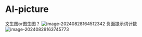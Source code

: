 # AI-picture
文生图or图生图？
![image-20240828164512342](https://yiyyyyi.oss-cn-beijing.aliyuncs.com/img/image-20240828164512342.png)
负面提示词计数
![image-20240828163745773](https://yiyyyyi.oss-cn-beijing.aliyuncs.com/img/image-20240828163745773.png)
